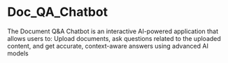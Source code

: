 # Doc_QA_Chatbot
The Document Q&amp;A Chatbot is an interactive AI-powered application that allows users to: Upload documents, ask questions related to the uploaded content, and get accurate, context-aware answers using advanced AI models
